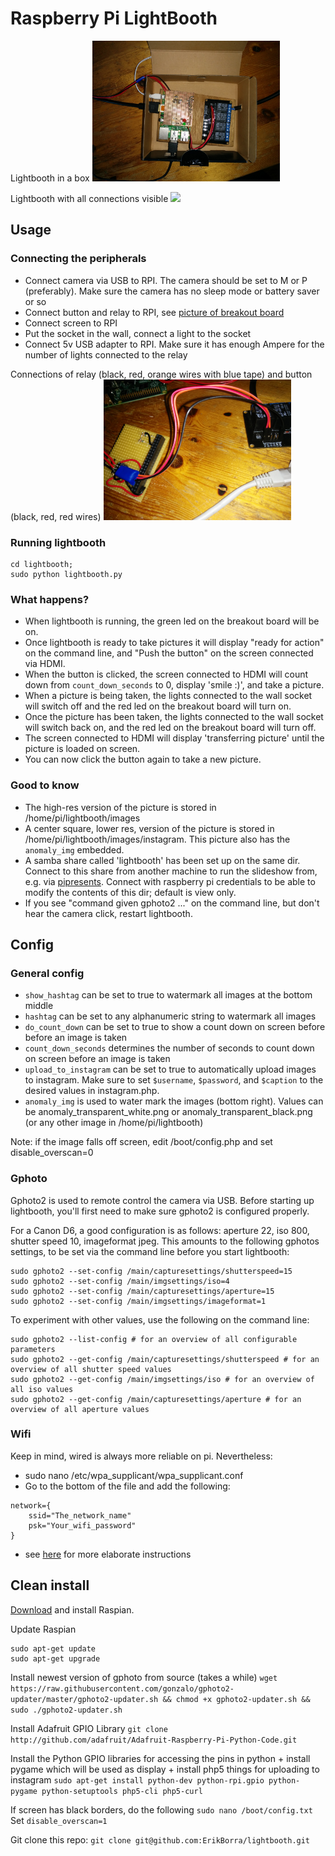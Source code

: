 # Raspberry Pi LightBooth

Lightbooth in a box
<img src='doc/lightbooth_in_box.jpg' width='300px'>

Lightbooth with all connections visible
<img src='doc/lightbooth_connections.jpg' width='300px'>

## Usage

### Connecting the peripherals

* Connect camera via USB to RPI. The camera should be set to M or P (preferably). Make sure the camera has no sleep mode or battery saver or so
* Connect button and relay to RPI, see [picture of breakout board](/doc/lightbooth_connections_breakout_board.jpg)
* Connect screen to RPI
* Put the socket in the wall, connect a light to the socket
* Connect 5v USB adapter to RPI. Make sure it has enough Ampere for the number of lights connected to the relay

Connections of relay (black, red, orange wires with blue tape) and button (black, red, red wires)
<img src='/doc/lightbooth_connections_breakout_board.jpg' width='300px'>

### Running lightbooth
```
cd lightbooth;
sudo python lightbooth.py
```

### What happens?

* When lightbooth is running, the green led on the breakout board will be on. 
* Once lightbooth is ready to take pictures it will display "ready for action" on the command line, and "Push the button" on the screen connected via HDMI. 
* When the button is clicked, the screen connected to HDMI will count down from `count_down_seconds` to 0, display 'smile :)', and take a picture.
* When a picture is being taken, the lights connected to the wall socket will switch off and the red led on the breakout board will turn on.
* Once the picture has been taken, the lights connected to the wall socket will switch back on, and the red led on the breakout board will turn off.
* The screen connected to HDMI will display 'transferring picture' until the picture is loaded on screen. 
* You can now click the button again to take a new picture.

### Good to know

* The high-res version of the picture is stored in /home/pi/lightbooth/images
* A center square, lower res, version of the picture is stored in /home/pi/lightbooth/images/instagram. This picture also has the `anomaly_img` embedded.
* A samba share called 'lightbooth' has been set up on the same dir. Connect to this share from another machine to run the slideshow from, e.g. via [pipresents](https://github.com/KenT2/pipresents-gapless). Connect with raspberry pi credentials to be able to modify the contents of this dir; default is view only.
* If you see "command given gphoto2 ..." on the command line, but don't hear the camera click, restart lightbooth.

## Config

### General config

* `show_hashtag` can be set to true to watermark all images at the bottom middle
* `hashtag` can be set to any alphanumeric string to watermark all images
* `do_count_down` can be set to true to show a count down on screen before before an image is taken
* `count_down_seconds` determines the number of seconds to count down on screen before an image is taken
* `upload_to_instagram` can be set to true to automatically upload images to instagram. Make sure to set `$username`, `$password`, and `$caption` to the desired values in instagram.php.
* `anomaly_img` is used to water mark the images (bottom right). Values can be anomaly_transparent_white.png or anomaly_transparent_black.png (or any other image in /home/pi/lightbooth)

Note: if the image falls off screen, edit /boot/config.php and set disable_overscan=0

### Gphoto

Gphoto2 is used to remote control the camera via USB. Before starting up lightbooth, you'll first need to make sure gphoto2 is configured properly.

For a Canon D6, a good configuration is as follows: aperture 22, iso 800, shutter speed 10, imageformat jpeg. This amounts to the following gphotos settings, to be set via the command line before you start lightbooth:

```
sudo gphoto2 --set-config /main/capturesettings/shutterspeed=15
sudo gphoto2 --set-config /main/imgsettings/iso=4
sudo gphoto2 --set-config /main/capturesettings/aperture=15
sudo gphoto2 --set-config /main/imgsettings/imageformat=1
```

To experiment with other values, use the following on the command line:
```
sudo gphoto2 --list-config # for an overview of all configurable parameters
sudo gphoto2 --get-config /main/capturesettings/shutterspeed # for an overview of all shutter speed values
sudo gphoto2 --get-config /main/imgsettings/iso # for an overview of all iso values
sudo gphoto2 --get-config /main/capturesettings/aperture # for an overview of all aperture values
```

### Wifi

Keep in mind, wired is always more reliable on pi. Nevertheless:

* sudo nano /etc/wpa_supplicant/wpa_supplicant.conf
* Go to the bottom of the file and add the following:
```
network={
    ssid="The_network_name"
    psk="Your_wifi_password"
}
```
* see [here](https://www.raspberrypi.org/documentation/configuration/wireless/wireless-cli.md) for more elaborate instructions 

## Clean install

[Download](http://www.raspberrypi.org/downloads) and install Raspian.

Update Raspian
```
sudo apt-get update
sudo apt-get upgrade
```

Install newest version of gphoto from source (takes a while)
```wget https://raw.githubusercontent.com/gonzalo/gphoto2-updater/master/gphoto2-updater.sh && chmod +x gphoto2-updater.sh && sudo ./gphoto2-updater.sh```

Install Adafruit GPIO Library
```git clone http://github.com/adafruit/Adafruit-Raspberry-Pi-Python-Code.git```

Install the Python GPIO libraries for accessing the pins in python + install pygame which will be used as display + install php5 things for uploading to instagram
```sudo apt-get install python-dev python-rpi.gpio python-pygame python-setuptools php5-cli php5-curl```

If screen has black borders, do the following
```sudo nano /boot/config.txt```
Set ```disable_overscan=1```

Git clone this repo: ``` git clone git@github.com:ErikBorra/lightbooth.git ```